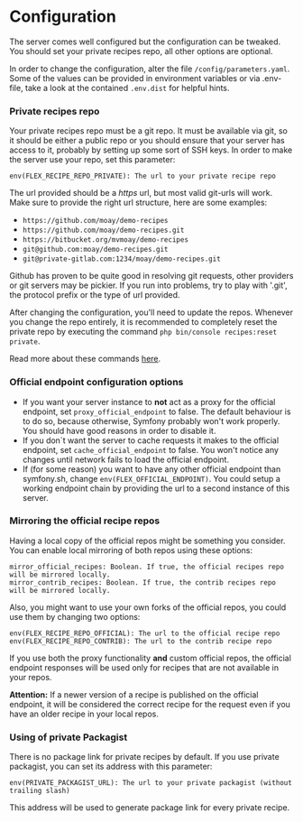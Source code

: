 # Configuration

The server comes well configured but the configuration can be tweaked. You should set your private recipes repo, all other options are optional.

In order to change the configuration, alter the file `/config/parameters.yaml`. Some of the values can be provided in environment variables or via .env-file, take a look at the contained `.env.dist` for helpful hints.

### Private recipes repo

Your private recipes repo must be a git repo. It must be available via git, so it should be either a public repo or you should ensure that your server has access to it, probably by setting up some sort of SSH keys. In order to make the server use your repo, set this parameter:

    env(FLEX_RECIPE_REPO_PRIVATE): The url to your private recipe repo
    
The url provided should be a *https* url, but most valid git-urls will work. Make sure to provide the right url structure, here are some examples:

*  `https://github.com/moay/demo-recipes`
*  `https://github.com/moay/demo-recipes.git`
*  `https://bitbucket.org/mvmoay/demo-recipes`
*  `git@github.com:moay/demo-recipes.git`
*  `git@private-gitlab.com:1234/moay/demo-recipes.git`

Github has proven to be quite good in resolving git requests, other providers or git servers may be pickier. If you run into problems, try to play with '.git', the protocol prefix or the type of url provided.

After changing the configuration, you'll need to update the repos. Whenever you change the repo entirely, it is recommended to completely reset the private repo by executing the command `php bin/console recipes:reset private`.

Read more about these commands [here](commands.md).

### Official endpoint configuration options

* If you want your server instance to **not** act as a proxy for the official endpoint, set `proxy_official_endpoint` to false. The default behaviour is to do so, because otherwise, Symfony probably won't work properly. You should have good reasons in order to disable it.     
* If you don´t want the server to cache requests it makes to the official endpoint, set `cache_official_endpoint` to false. You won't notice any changes until network fails to load the official endpoint.
* If (for some reason) you want to have any other official endpoint than symfony.sh, change `env(FLEX_OFFICIAL_ENDPOINT)`. You could setup a working endpoint chain by providing the url to a second instance of this server.

### Mirroring the official recipe repos

Having a local copy of the official repos might be something you consider. You can enable local mirroring of both repos using these options:

    mirror_official_recipes: Boolean. If true, the official recipes repo will be mirrored locally.
    mirror_contrib_recipes: Boolean. If true, the contrib recipes repo will be mirrored locally.
    
Also, you might want to use your own forks of the official repos, you could use them by changing two options:

    env(FLEX_RECIPE_REPO_OFFICIAL): The url to the official recipe repo
    env(FLEX_RECIPE_REPO_CONTRIB): The url to the contrib recipe repo

If you use both the proxy functionality **and** custom official repos, the official endpoint responses will be used only for recipes that are not available in your repos.

**Attention:** If a newer version of a recipe is published on the official endpoint, it will be considered the correct recipe for the request even if you have an older recipe in your local repos. 

### Using of private Packagist 

There is no package link for private recipes by default. If you use private packagist, you can set its address with this parameter:  

    env(PRIVATE_PACKAGIST_URL): The url to your private packagist (without trailing slash)
    
This address will be used to generate package link for every private recipe.
